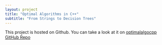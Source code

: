 ```yaml
---
layout: project
title: "Optimal Algorithms in C++"
subtitle: "From Strings to Decision Trees"
---
```


This project is hosted on Github. You can take a look at it on [optimalalgocpp GitHub Repo](https://github.com/Jalanjii/optimalalgocpp)